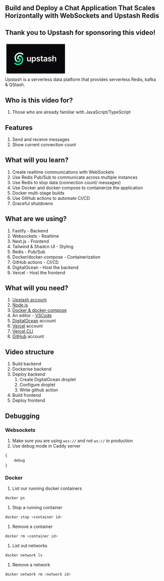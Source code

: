 ## Build and Deploy a Chat Application That Scales Horizontally with WebSockets and Upstash Redis

## Thank you to Upstash for sponsoring this video!
<img src="upstash-inc-vector-logo.png" width="200px" />
<br />
Upstash is a serverless data platform that provides serverless Redis, kafka & QStash.

## Who is this video for?
1. Those who are already familiar with JavaScript/TypeScript

## Features
1. Send and receive messages
1. Show current connection count

## What will you learn?
1. Create realtime communications with WebSockets
1. Use Redis Pub/Sub to communicate across multiple instances
1. Use Redis to stop data (connection count/ messages)
1. Use Docker and docker-compose to containerize the application
1. Docker multi-stage builds
1. Use GitHub actions to automate CI/CD
1. Graceful shutdowns

## What are we using?
1. Fastify - Backend
1. Websockets - Realtime 
1. Next.js - Frontend
1. Tailwind & Shadcn UI - Styling
1. Redis - Pub/Sub
1. Docker/docker-compose - Containerization
1. GitHub actions - CI/CD
1. DigitalOcean - Host the backend
1. Vercel - Host the frontend

## What will you need?
1. [Upstash account](https://upstash.com/)
1. [Node.js](https://nodejs.org/en)
1. [Docker & docker-compose](https://docs.docker.com/engine/install/)
1. An editor - [VSCode](https://code.visualstudio.com/)
1. [DigitalOcean](https://www.digitalocean.com/) account
1. [Vercel](https://vercel.com/) account
1. [Vercel CLI](https://vercel.com/docs/cli)
1. [GitHub](https://github.com) account


## Video structure
1. Build backend
1. Dockerise backend
1. Deploy backend
    1. Create DigitalOcean droplet
    1. Configure droplet
    1. Write github action
1. Build frontend
1. Deploy frontend 

## Debugging
### Websockets
1. Make sure you are using `wss://` and not `ws://` in production
2. Use debug mode in Caddy server
```
{
    debug
}
```

### Docker
1. List our running docker containers
```bash
docker ps
```
1. Stop a running container
```bash
docker stop <container id>
```

1. Remove a container
```bash
docker rm <container id>
```

1. List out networks
```bash
docker network ls
```

1. Remove a network
```bash
docker network rm <network id>
```

